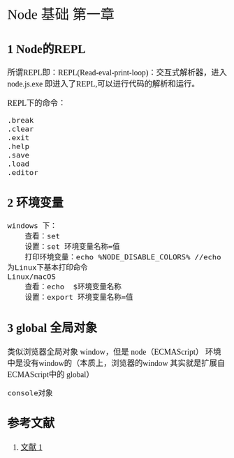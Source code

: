 <font face="微软雅黑" size="4" >
<font size="6">	Node 基础 第一章</font>

## 1 Node的REPL

所谓REPL即：REPL(Read-eval-print-loop)：交互式解析器，进入node.js.exe 即进入了REPL,可以进行代码的解析和运行。

REPL下的命令：  

	.break
	.clear
	.exit
	.help
	.save
	.load
	.editor
## 2 环境变量

	windows 下：
		查看：set
		设置：set 环境变量名称=值
        打印环境变量：echo %NODE_DISABLE_COLORS% //echo为Linux下基本打印命令
	Linux/macOS
		查看：echo  $环境变量名称
		设置：export 环境变量名称=值

## 3 global 全局对象
类似浏览器全局对象 window，但是 node（ECMAScript） 环境中是没有window的（本质上，浏览器的window 其实就是扩展自ECMAScript中的 global）

	console对象


## 参考文献

1. [文献 1](http://codeguide.bootcss.com/)

</font>
